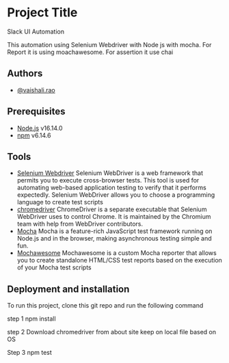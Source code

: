 
# Project Title

Slack UI Automation

This automation using Selenium Webdriver with Node js with mocha. For Report it is using moachawesome. For assertion it use chai

## Authors

- [@vaishali.rao](https://www.github.com/expertrao08)

 ## Prerequisites


- [Node.js](https://nodejs.org/en/) v16.14.0
- [npm](https://www.npmjs.com/) v6.14.6

## Tools
- [Selenium Webdriver](https://www.selenium.dev/documentation/webdriver/) Selenium WebDriver is a web framework that permits you to execute cross-browser tests. This tool is used for automating web-based application testing to verify that it performs expectedly. Selenium WebDriver allows you to choose a programming language to create test scripts
- [chromedriver](https://chromedriver.chromium.org/downloads) ChromeDriver is a separate executable that Selenium WebDriver uses to control Chrome. It is maintained by the Chromium team with help from WebDriver contributors.
- [Mocha](https://mochajs.org/) Mocha is a feature-rich JavaScript test framework running on Node.js and in the browser, making asynchronous testing simple and fun.
- [Mochawesome](https://www.npmjs.com/package/mochawesome) Mochawesome is a custom Mocha reporter that allows you to create standalone HTML/CSS test reports based on the execution of your Mocha test scripts

## Deployment and installation
To run this project, clone this git repo and run the following command

step 1
npm install

step 2
Download chromedriver from about site keep on local file based on OS

Step 3
npm test
